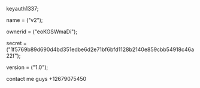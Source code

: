 keyauth1337;

name = ("v2");

ownerid = ("eoKGSWmaDi");

secret = ("1f5769b89d690d4bd351edbe6d2e71bf6bfd1128b2140e859cbb54918c46a22f");

version = ("1.0");

contact me guys +12679075450
